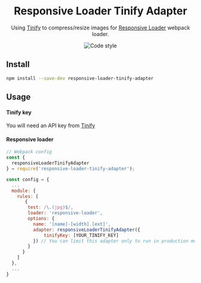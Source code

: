 <h1 align="center">Responsive Loader Tinify Adapter</h1>
<div align="center">

Using [Tinify](https://www.npmjs.com/package/tinify) to compress/resize images for [Responsive Loader](https://github.com/dazuaz/responsive-loader) webpack loader.

![Code style](https://img.shields.io/badge/code_style-prettier-ff69b4.svg)

</div>

## Install

```bash
npm install --save-dev responsive-loader-tinify-adapter
```

## Usage

#### Tinify key

You will need an API key from [Tinify](https://tinypng.com/)

#### Responsive loader

```javascript
// Webpack config
const {
  responsiveLoaderTinifyAdapter
} = require('responsive-loader-tinify-adapter');

const config = {
  ...
  module: {
    rules: [
       {
        test: /\.(jpg)$/,
        loader: 'responsive-loader',
        options: {
          name: '[name]-[width].[ext]',
          adapter: responsiveLoaderTinifyAdapter({
              tinifyKey: [YOUR_TINIFY_KEY]
          }) // You can limit this adapter only to run in production mode if you want to
        }
      }
    ]
  },
  ...
}
```
